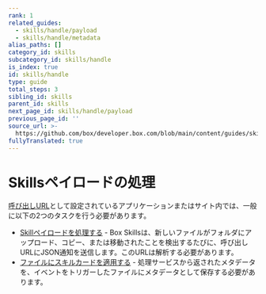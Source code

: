 ```yaml
---
rank: 1
related_guides:
  - skills/handle/payload
  - skills/handle/metadata
alias_paths: []
category_id: skills
subcategory_id: skills/handle
is_index: true
id: skills/handle
type: guide
total_steps: 3
sibling_id: skills
parent_id: skills
next_page_id: skills/handle/payload
previous_page_id: ''
source_url: >-
  https://github.com/box/developer.box.com/blob/main/content/guides/skills/handle/index.md
fullyTranslated: true
---
```

# Skillsペイロードの処理

[呼び出しURL](guide://skills/invocation-url)として設定されているアプリケーションまたはサイト内では、一般に以下の2つのタスクを行う必要があります。

* [Skillペイロードを処理する](guide://skills/handle/payload) - Box Skillsは、新しいファイルがフォルダにアップロード、コピー、または移動されたことを検出するたびに、呼び出しURLにJSON通知を送信します。このURLは解析する必要があります。
* [ファイルにスキルカードを適用する](guide://skills/handle/metadata) - 処理サービスから返されたメタデータを、イベントをトリガーしたファイルにメタデータとして保存する必要があります。
